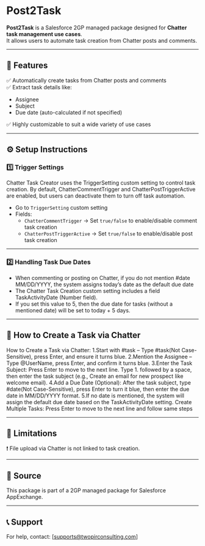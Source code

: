 # Post2Task

**Post2Task** is a Salesforce 2GP managed package designed for **Chatter task management use cases**.  
It allows users to automate task creation from Chatter posts and comments.

---

## 📌 Features

✅ Automatically create tasks from Chatter posts and comments  
✅ Extract task details like:
- Assignee
- Subject
- Due date (auto-calculated if not specified)

✅ Highly customizable to suit a wide variety of use cases  

---

## ⚙️ Setup Instructions

### 1️⃣  Trigger Settings
Chatter Task Creator uses the TriggerSetting custom setting to control task creation. By default, ChatterCommentTrigger and ChatterPostTriggerActive are enabled, but users can deactivate them to turn off task automation.

- Go to `TriggerSetting` custom setting
- Fields:
  - `ChatterCommentTrigger` → Set `true/false` to enable/disable comment task creation  
  - `ChatterPostTriggerActive` → Set `true/false` to enable/disable post task creation  

---

### 2️⃣ Handling Task Due Dates
- When commenting or posting on Chatter, if you do not mention #date MM/DD/YYYY, the system assigns      today’s date as the default due date
- The Chatter Task Creation custom setting includes a field TaskActivityDate (Number field).
- If you set this value to 5, then the due date for tasks (without a mentioned date) will be set to today + 5 days. 

---

## 📝 How to Create a Task via Chatter

How to Create a Task via Chatter:
1.Start with #task – Type #task(Not Case-Sensitive), press Enter, and ensure it turns blue.
2.Mention the Assignee – Type @UserName, press Enter, and confirm it turns blue.
3.Enter the Task Subject:
Press Enter to move to the next line.
Type 1. followed by a space, then enter the task subject (e.g., Create an email for new prospect like welcome email).
4.Add a Due Date (Optional):
After the task subject, type #date(Not Case-Sensitive), press Enter to turn it blue, then enter the due date in MM/DD/YYYY format.
5.If no date is mentioned, the system will assign the default due date based on the TaskActivityDate setting.
Create Multiple Tasks:
Press Enter to move to the next line and follow same steps


---

## 🚫 Limitations
❗ File upload via Chatter is not linked to task creation.  

---

## 📂 Source
This package is part of a 2GP managed package for Salesforce AppExchange.

---

## 📞 Support
For help, contact: [supports@twopirconsulting.com]
